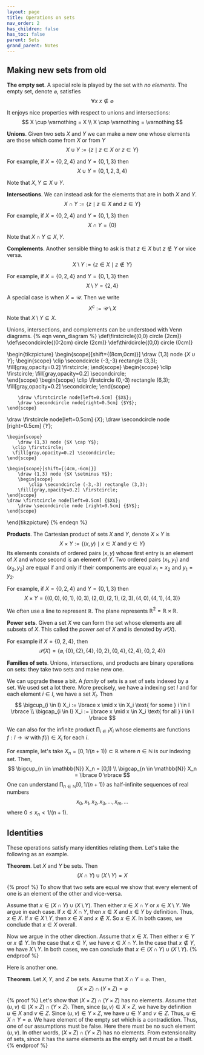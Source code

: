 ```yaml
---
layout: page
title: Operations on sets 
nav_order: 2
has_children: false
has_toc: false
parent: Sets
grand_parent: Notes
---
```


## Making new sets from old  

**The empty set**. A special role is played by the set with _no elements_. 
The empty set, denote $\varnothing$, satisfies 
$$
\forall x~ x \not \in \varnothing 
$$

It enjoys nice properties with respect to unions and intersections:
$$
X \cup \varnothing = X \\
X \cap \varnothing = \varnothing
$$

**Unions**. Given two sets $X$ and $Y$ we can make a new one 
whose elements are those which come from $X$ or from $Y$
$$
X \cup Y := \lbrace z \mid z \in X \text{ or } z \in Y \rbrace
$$

For example, if $X = \lbrace 0,2,4\rbrace$ and $Y = \lbrace 0,1,3\rbrace$ then 
$$
X \cup Y = \{0,1,2,3,4\}
$$

Note that $X,Y \subseteq X \cup Y$. 

**Intersections**. We can instead ask for the elements that are 
in both $X$ and $Y$. 
$$
X \cap Y := \lbrace z \mid z \in X \text{ and } z \in Y \rbrace 
$$

For example, if $X = \lbrace 0,2,4\rbrace$ and $Y = \lbrace 0,1,3\rbrace$ then 
$$
X \cap Y = \{0\}
$$

Note that $X \cap Y \subseteq X,Y$. 

**Complements**. Another sensible thing to ask is that $z \in X$ but $z \not \in 
Y$ or vice versa. 
$$
X \setminus Y := \lbrace z \in X \mid z \not \in Y \rbrace
$$

For example, if $X = \lbrace 0,2,4\rbrace$ and $Y = \lbrace 0,1,3\rbrace$ then 
$$
X \setminus Y = \{2,4\}
$$

A special case is when $X = \mathcal U$. Then we write 
$$
X^c := \mathcal U \setminus X 
$$
Note that $X \setminus Y \subseteq X$.

Unions, intersections, and complements can be understood with Venn diagrams. 
{% eqn venn_diagram %}
\def\firstcircle{(0,0) circle (2cm)}
\def\secondcircle{(0:2cm) circle (2cm)}
\def\thirdcircle{(0,0) circle (0cm)}

\begin{tikzpicture}
    \begin{scope}[shift={(8cm,0cm)}]
    	\draw (1,3) node {$X \cup Y$};
        \begin{scope}
            \clip \secondcircle (-3,-3) rectangle (3,3);
        \fill[gray,opacity=0.2] \firstcircle;
	\end{scope}
	\begin{scope}
		\clip \firstcircle;
		\fill[gray,opacity=0.2] \secondcircle;	
	\end{scope}
	\begin{scope}
		    \clip \firstcircle (0,-3) rectangle (6,3);
		\fill[gray,opacity=0.2] \secondcircle;
	\end{scope}

        \draw \firstcircle node[left=0.5cm] {$X$};
        \draw \secondcircle node[right=0.5cm] {$Y$};
    \end{scope}
    
   \draw \firstcircle node[left=0.5cm] {$X$};
    \draw \secondcircle node [right=0.5cm] {$Y$};

    \begin{scope}
    	\draw (1,3) node {$X \cap Y$};
      \clip \firstcircle;
      \fill[gray,opacity=0.2] \secondcircle;	
    \end{scope}

    \begin{scope}[shift={(4cm,-6cm)}]
    	\draw (1,3) node {$X \setminus Y$};
       	\begin{scope}
            \clip \secondcircle (-3,-3) rectangle (3,3);
        \fill[gray,opacity=0.2] \firstcircle;
	\end{scope}
	\draw \firstcircle node[left=0.5cm] {$X$};
        \draw \secondcircle node [right=0.5cm] {$Y$};
    \end{scope}

\end{tikzpicture}
{% endeqn %}

**Products**. The Cartesian product of sets $X$ and $Y$, denote $X \times Y$ is 
$$ 
X \times Y := \lbrace (x,y) \mid x \in X \text{ and } y \in Y \rbrace
$$
Its elements consists of ordered pairs $(x,y)$ whose first entry is an element 
of $X$ and whose second is an element of $Y$. Two ordered pairs $(x_1,y_1)$ and 
$(x_2,y_2)$ are equal if and only if their components are equal $x_1=x_2$ and 
$y_1=y_2$.

For example, if $X = \lbrace 0,2,4\rbrace$ and $Y = \lbrace 0,1,3\rbrace$ then 
$$
X \times Y = \{(0,0),(0,1),(0,3),(2,0),(2,1),(2,3),(4,0),(4,1),(4,3)\}
$$

We often use a line to represent $\mathbb{R}$. The plane represents $\mathbb{R}^2 = 
\mathbb{R} \times \mathbb{R}$. 

**Power sets**. Given a set $X$ we can form the set whose elements are all subsets 
of $X$. This called the _power set_ of $X$ and is denoted by $\mathcal P(X)$.

For example if $X = \lbrace 0,2,4 \rbrace$, then 
$$
\mathcal P(X) = \lbrace \varnothing, \lbrace 0 \rbrace, \lbrace 2 \rbrace, 
\lbrace 4 \rbrace, \lbrace 0,2 \rbrace, \lbrace 0,4 \rbrace, \lbrace 2,4 \rbrace, 
\lbrace 0,2,4 \rbrace \rbrace 
$$

**Families of sets**. Unions, intersections, and products are binary operations on 
sets: they take two sets and make new one. 

We can upgrade these a bit. A _family_ of sets is a set of sets indexed by a set. We 
used set a lot there. More precisely, we have a indexing set $I$ and for each element 
$i \in I$, we have a set $X_i$. Then
$$
\bigcup_{i \in I} X_i := \lbrace x \mid x \in X_i \text{ for some } i \in I \rbrace \\
\bigcap_{i \in I} X_i := \lbrace x \mid x \in X_i \text{ for all } i \in I \rbrace
$$

We can also for the infinite product $\prod_{i \in I} X_i$ whose elements are functions 
$f : I \to \mathcal U$ with $f(i) \in X_i$ for each $i$. 

For example, let's take $X_n = [0,1/(n+1)) \subset \mathbb{R}$ where $n \in \mathbb{N}$ 
is our indexing set. Then, 
$$
\bigcup_{n \in \mathbb{N}} X_n = [0,1) \\
\bigcap_{n \in \mathbb{N}} X_n = \lbrace 0 \rbrace
$$
One can understand $\prod_{n \in \mathbb{N}} [0,1/(n+1))$ as half-infinite sequences of 
real numbers
$$
x_0,x_1,x_2,x_3,\ldots,x_m,\ldots
$$
where $0 \leq x_n < 1/(n+1)$. 

## Identities

These operations satisfy many identities relating them. Let's 
take the following as an example. 

**Theorem**. Let $X$ and $Y$ be sets. Then 
$$
(X \cap Y) \cup (X \setminus Y) = X 
$$

{% proof %}
To show that two sets are equal we show that every element of one is an element of 
the other and vice-versa.

Assume that $x \in (X \cap Y) \cup (X \setminus Y)$. Then either $x \in X \cap Y$ or 
$x \in X \setminus Y$. We argue in each case. If $x \in X \cap Y$, then $x \in X$ and 
$x \in Y$ by definition. Thus, $x \in X$. If $x \in X \setminus Y$, then $x \in X$ 
and $x \not \in X$. So $x \in X$. In both cases, we conclude that $x \in X$ overall. 

Now we argue in the other direction. Assume that $x \in X$. Then either $x \in Y$ or 
$x \not \in Y$. In the case that $x \in Y$, we have $x \in X \cap Y$. In the case 
that $x \not \in Y$, we have $X \setminus Y$. In both cases, we can conclude that 
$x \in (X \cap Y) \cup (X \setminus Y)$. 
{% endproof %}

Here is another one. 

**Theorem**. Let $X, Y$, and $Z$ be sets. Assume that $X \cap Y = \varnothing$. 
Then, 
$$
(X \times Z) \cap (Y \times Z) = \varnothing
$$

{% proof %}
Let's show that $(X \times Z) \cap (Y \times Z)$ has no elements. Assume that 
$(u,v) \in (X \times Z) \cap (Y \times Z)$. Then, since $(u,v) \in X \times Z$, 
we have by definition $u \in X$ and $v \in Z$. Since $(u,v) \in Y \times Z$, we 
have $u \in Y$ and $v \in Z$. Thus, $u \in X \cap Y = \varnothing$. We 
have element of the empty set which is a contradiction. Thus, one of our assumptions 
must be false. Here there must be no such element $(u,v)$. In other words, 
$(X \times Z) \cap (Y \times Z)$ has no elements. From extensionality of sets, since 
it has the same elements as the empty set it must be $\varnothing$ itself. 
{% endproof %}
